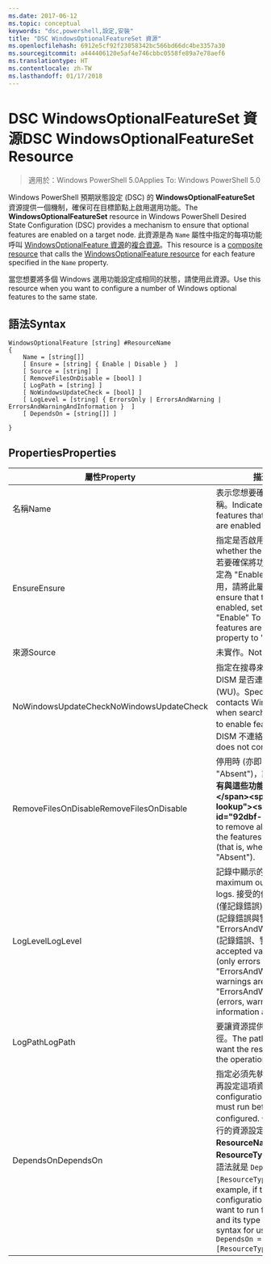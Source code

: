 ```yaml
---
ms.date: 2017-06-12
ms.topic: conceptual
keywords: "dsc,powershell,設定,安裝"
title: "DSC WindowsOptionalFeatureSet 資源"
ms.openlocfilehash: 6912e5cf92f23058342bc566bd66dc4be3357a30
ms.sourcegitcommit: a444406120e5af4e746cbbc0558fe89a7e78aef6
ms.translationtype: HT
ms.contentlocale: zh-TW
ms.lasthandoff: 01/17/2018
---
```

# <a name="dsc-windowsoptionalfeatureset-resource"></a><span data-ttu-id="92dbf-103">DSC WindowsOptionalFeatureSet 資源</span><span class="sxs-lookup"><span data-stu-id="92dbf-103">DSC WindowsOptionalFeatureSet Resource</span></span>

> <span data-ttu-id="92dbf-104">適用於：Windows PowerShell 5.0</span><span class="sxs-lookup"><span data-stu-id="92dbf-104">Applies To: Windows PowerShell 5.0</span></span>

<span data-ttu-id="92dbf-105">Windows PowerShell 預期狀態設定 (DSC) 的 **WindowsOptionalFeatureSet** 資源提供一個機制，確保可在目標節點上啟用選用功能。</span><span class="sxs-lookup"><span data-stu-id="92dbf-105">The **WindowsOptionalFeatureSet** resource in Windows PowerShell Desired State Configuration (DSC) provides a mechanism to ensure that optional features are enabled on a target node.</span></span> <span data-ttu-id="92dbf-106">此資源是為 `Name` 屬性中指定的每項功能呼叫 [WindowsOptionalFeature 資源](windowsOptionalFeatureResource.md)的[複合資源](authoringResourceComposite.md)。</span><span class="sxs-lookup"><span data-stu-id="92dbf-106">This resource is a [composite resource](authoringResourceComposite.md) that calls the [WindowsOptionalFeature resource](windowsOptionalFeatureResource.md) for each feature specified in the `Name` property.</span></span>

<span data-ttu-id="92dbf-107">當您想要將多個 Windows 選用功能設定成相同的狀態，請使用此資源。</span><span class="sxs-lookup"><span data-stu-id="92dbf-107">Use this resource when you want to configure a number of Windows optional features to the same state.</span></span>

## <a name="syntax"></a><span data-ttu-id="92dbf-108">語法</span><span class="sxs-lookup"><span data-stu-id="92dbf-108">Syntax</span></span>

```
WindowsOptionalFeature [string] #ResourceName
{
    Name = [string[]]
    [ Ensure = [string] { Enable | Disable }  ]
    [ Source = [string] ] 
    [ RemoveFilesOnDisable = [bool] ]  
    [ LogPath = [string] ]
    [ NoWindowsUpdateCheck = [bool] ]
    [ LogLevel = [string] { ErrorsOnly | ErrorsAndWarning | ErrorsAndWarningAndInformation }  ]
    [ DependsOn = [string[]] ]
    
}
```

## <a name="properties"></a><span data-ttu-id="92dbf-109">Properties</span><span class="sxs-lookup"><span data-stu-id="92dbf-109">Properties</span></span>

|  <span data-ttu-id="92dbf-110">屬性</span><span class="sxs-lookup"><span data-stu-id="92dbf-110">Property</span></span>  |  <span data-ttu-id="92dbf-111">描述</span><span class="sxs-lookup"><span data-stu-id="92dbf-111">Description</span></span>   | 
|---|---| 
| <span data-ttu-id="92dbf-112">名稱</span><span class="sxs-lookup"><span data-stu-id="92dbf-112">Name</span></span>| <span data-ttu-id="92dbf-113">表示您想要確保啟用或停用的功能名稱。</span><span class="sxs-lookup"><span data-stu-id="92dbf-113">Indicates the name of the features that you want to ensure are enabled or disabled.</span></span>| 
| <span data-ttu-id="92dbf-114">Ensure</span><span class="sxs-lookup"><span data-stu-id="92dbf-114">Ensure</span></span>| <span data-ttu-id="92dbf-115">指定是否啟用功能。</span><span class="sxs-lookup"><span data-stu-id="92dbf-115">Specifies whether the features are enabled.</span></span> <span data-ttu-id="92dbf-116">若要確保將功能啟用，請將此屬性設定為 "Enable"。若要確保將功能停用，請將此屬性設定為 "Disable"。</span><span class="sxs-lookup"><span data-stu-id="92dbf-116">To ensure that the features are enabled, set this property to "Enable" To ensure that the features are disabled, set the property to "Disable".</span></span>|
| <span data-ttu-id="92dbf-117">來源</span><span class="sxs-lookup"><span data-stu-id="92dbf-117">Source</span></span>| <span data-ttu-id="92dbf-118">未實作。</span><span class="sxs-lookup"><span data-stu-id="92dbf-118">Not implemented.</span></span>|
| <span data-ttu-id="92dbf-119">NoWindowsUpdateCheck</span><span class="sxs-lookup"><span data-stu-id="92dbf-119">NoWindowsUpdateCheck</span></span>| <span data-ttu-id="92dbf-120">指定在搜尋來源檔案以啟用功能時，DISM 是否連絡 Windows Update (WU)。</span><span class="sxs-lookup"><span data-stu-id="92dbf-120">Specifies whether DISM contacts Windows Update (WU) when searching for the source files to enable features.</span></span> <span data-ttu-id="92dbf-121">如果是 $true，則 DISM 不連絡 WU。</span><span class="sxs-lookup"><span data-stu-id="92dbf-121">If $true, DISM does not contact WU.</span></span>|
| <span data-ttu-id="92dbf-122">RemoveFilesOnDisable</span><span class="sxs-lookup"><span data-stu-id="92dbf-122">RemoveFilesOnDisable</span></span>| <span data-ttu-id="92dbf-123">停用時 (亦即 **Ensure** 設為 "Absent")，設為 **$true** 會移除所有與這些功能相關聯的檔案。</span><span class="sxs-lookup"><span data-stu-id="92dbf-123">Set to **$true** to remove all files associated with the features when they are disabled (that is, when **Ensure** is set to "Absent").</span></span>|
| <span data-ttu-id="92dbf-124">LogLevel</span><span class="sxs-lookup"><span data-stu-id="92dbf-124">LogLevel</span></span>| <span data-ttu-id="92dbf-125">記錄中顯示的最大輸出等級。</span><span class="sxs-lookup"><span data-stu-id="92dbf-125">The maximum output level shown in the logs.</span></span> <span data-ttu-id="92dbf-126">接受的值包括："ErrorsOnly" (僅記錄錯誤)、"ErrorsAndWarning" (記錄錯誤與警告)，以及 "ErrorsAndWarningAndInformation" (記錄錯誤、警告和偵錯資訊)。</span><span class="sxs-lookup"><span data-stu-id="92dbf-126">The accepted values are: "ErrorsOnly" (only errors are logged), "ErrorsAndWarning" (errors and warnings are logged), and "ErrorsAndWarningAndInformation" (errors, warnings, and debug information are logged).</span></span>|
| <span data-ttu-id="92dbf-127">LogPath</span><span class="sxs-lookup"><span data-stu-id="92dbf-127">LogPath</span></span>| <span data-ttu-id="92dbf-128">要讓資源提供者記錄作業的記錄檔路徑。</span><span class="sxs-lookup"><span data-stu-id="92dbf-128">The path to a log file where you want the resource provider to log the operation.</span></span>| 
| <span data-ttu-id="92dbf-129">DependsOn</span><span class="sxs-lookup"><span data-stu-id="92dbf-129">DependsOn</span></span>| <span data-ttu-id="92dbf-130">指定必須先執行另一項資源的設定，再設定這項資源。</span><span class="sxs-lookup"><span data-stu-id="92dbf-130">Specifies that the configuration of another resource must run before this resource is configured.</span></span> <span data-ttu-id="92dbf-131">例如，如果第一個想要執行的資源設定指令碼區塊的識別碼是 __ResourceName__，而它的類型是 __ResourceType__，則使用這個屬性的語法就是 `DependsOn = "[ResourceType]ResourceName"`。</span><span class="sxs-lookup"><span data-stu-id="92dbf-131">For example, if the ID of the resource configuration script block that you want to run first is __ResourceName__ and its type is __ResourceType__, the syntax for using this property is `DependsOn = "[ResourceType]ResourceName"`.</span></span>| 
 



